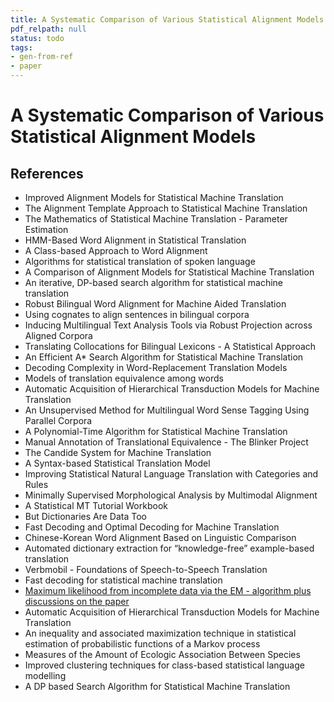 ```yaml
---
title: A Systematic Comparison of Various Statistical Alignment Models
pdf_relpath: null
status: todo
tags:
- gen-from-ref
- paper
---
```


# A Systematic Comparison of Various Statistical Alignment Models

## References

- Improved Alignment Models for Statistical Machine Translation
- The Alignment Template Approach to Statistical Machine Translation
- The Mathematics of Statistical Machine Translation - Parameter Estimation
- HMM-Based Word Alignment in Statistical Translation
- A Class-based Approach to Word Alignment
- Algorithms for statistical translation of spoken language
- A Comparison of Alignment Models for Statistical Machine Translation
- An iterative, DP-based search algorithm for statistical machine translation
- Robust Bilingual Word Alignment for Machine Aided Translation
- Using cognates to align sentences in bilingual corpora
- Inducing Multilingual Text Analysis Tools via Robust Projection across Aligned Corpora
- Translating Collocations for Bilingual Lexicons - A Statistical Approach
- An Efficient A* Search Algorithm for Statistical Machine Translation
- Decoding Complexity in Word-Replacement Translation Models
- Models of translation equivalence among words
- Automatic Acquisition of Hierarchical Transduction Models for Machine Translation
- An Unsupervised Method for Multilingual Word Sense Tagging Using Parallel Corpora
- A Polynomial-Time Algorithm for Statistical Machine Translation
- Manual Annotation of Translational Equivalence - The Blinker Project
- The Candide System for Machine Translation
- A Syntax-based Statistical Translation Model
- Improving Statistical Natural Language Translation with Categories and Rules
- Minimally Supervised Morphological Analysis by Multimodal Alignment
- A Statistical MT Tutorial Workbook
- But Dictionaries Are Data Too
- Fast Decoding and Optimal Decoding for Machine Translation
- Chinese-Korean Word Alignment Based on Linguistic Comparison
- Automated dictionary extraction for “knowledge-free” example-based translation
- Verbmobil - Foundations of Speech-to-Speech Translation
- Fast decoding for statistical machine translation
- [Maximum likelihood from incomplete data via the EM - algorithm plus discussions on the paper](./maximum-likelihood-from-incomplete-data-via-the-em-algorithm-plus-discussions-on-the-paper.md)
- Automatic Acquisition of Hierarchical Transduction Models for Machine Translation
- An inequality and associated maximization technique in statistical estimation of probabilistic functions of a Markov process
- Measures of the Amount of Ecologic Association Between Species
- Improved clustering techniques for class-based statistical language modelling
- A DP based Search Algorithm for Statistical Machine Translation
